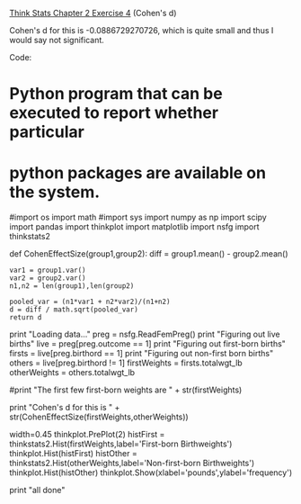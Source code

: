 [Think Stats Chapter 2 Exercise 4](http://greenteapress.com/thinkstats2/html/thinkstats2003.html#toc24) (Cohen's d)

Cohen's d for this is -0.0886729270726, which is quite small and thus I would say not significant.

Code:

# Python program that can be executed to report whether particular
# python packages are available on the system.

#import os
import math
#import sys
import numpy as np
import scipy
import pandas
import thinkplot
import matplotlib
import nsfg
import thinkstats2

def CohenEffectSize(group1,group2):
    diff = group1.mean() - group2.mean()

    var1 = group1.var()
    var2 = group2.var()
    n1,n2 = len(group1),len(group2)

    pooled_var = (n1*var1 + n2*var2)/(n1+n2)
    d = diff / math.sqrt(pooled_var)
    return d


print "Loading data..."
preg = nsfg.ReadFemPreg()
print "Figuring out live births"
live = preg[preg.outcome == 1]
print "Figuring out first-born births"
firsts = live[preg.birthord == 1]
print "Figuring out non-first born births"
others = live[preg.birthord != 1]
firstWeights = firsts.totalwgt_lb
otherWeights = others.totalwgt_lb

#print "The first few first-born weights are " + str(firstWeights)

print "Cohen's d for this is " + str(CohenEffectSize(firstWeights,otherWeights))

width=0.45
thinkplot.PrePlot(2)
histFirst = thinkstats2.Hist(firstWeights,label='First-born Birthweights')
thinkplot.Hist(histFirst)
histOther = thinkstats2.Hist(otherWeights,label='Non-first-born Birthweights')
thinkplot.Hist(histOther)
thinkplot.Show(xlabel='pounds',ylabel='frequency')

print "all done"


